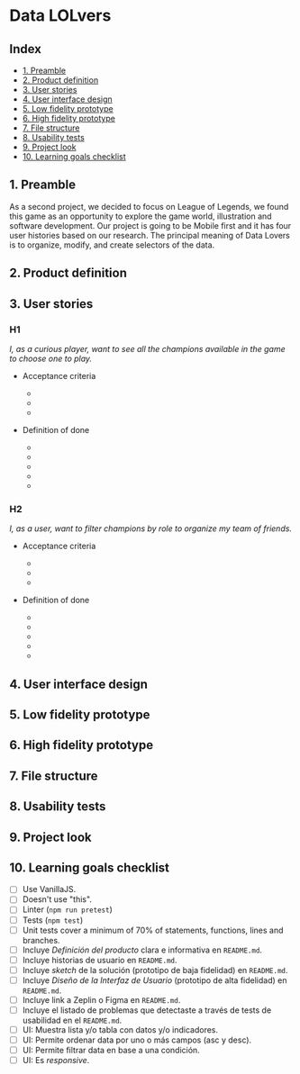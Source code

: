 # Data LOLvers

## Index

* [1. Preamble](#1-preamble)
* [2. Product definition](#2-product-definition)
* [3. User stories](#3-user-stories)
* [4. User interface design](#4-user-interface-design)
* [5. Low fidelity prototype](#5-low-fidelity-prototype)
* [6. High fidelity prototype](#6-high-fidelity-prototype)
* [7. File structure](#7-file-structure)
* [8. Usability tests](#8-usability-tests)
* [9. Project look](#9-project-look)
* [10. Learning goals checklist](#10-learning-goals-checklist)

## 1. Preamble

As a second project, we decided to focus on League of Legends, we found this game as an opportunity to explore the game world, illustration and software development. Our project is going to be Mobile first and it has four user histories based on our research. The principal meaning of Data Lovers is to organize, modify, and create selectors of the data.

## 2. Product definition

## 3. User stories

### H1
_I, as a curious player, want to see all the champions available in the game to choose one to play._

* Acceptance criteria

    -
    -
    -

* Definition of done

    -
    -
    -
    -
    -

### H2
_I, as a user, want to filter champions by role to organize my team of friends._

* Acceptance criteria

    -
    -
    -

* Definition of done

    -
    -
    -
    -
    -

## 4. User interface design

## 5. Low fidelity prototype

## 6. High fidelity prototype

## 7. File structure

## 8. Usability tests

## 9. Project look

## 10. Learning goals checklist

* [ ] Use VanillaJS.
* [ ] Doesn't use "this".
* [ ] Linter (`npm run pretest`)
* [ ] Tests (`npm test`)
* [ ] Unit tests cover a minimum of 70% of statements, functions, lines and branches.
* [ ] Incluye _Definición del producto_ clara e informativa en `README.md`.
* [ ] Incluye historias de usuario en `README.md`.
* [ ] Incluye _sketch_ de la solución (prototipo de baja fidelidad) en
  `README.md`.
* [ ] Incluye _Diseño de la Interfaz de Usuario_ (prototipo de alta fidelidad)
  en `README.md`.
* [ ] Incluye link a Zeplin o Figma en `README.md`.
* [ ] Incluye el listado de problemas que detectaste a través de tests de
  usabilidad en el `README.md`.
* [ ] UI: Muestra lista y/o tabla con datos y/o indicadores.
* [ ] UI: Permite ordenar data por uno o más campos (asc y desc).
* [ ] UI: Permite filtrar data en base a una condición.
* [ ] UI: Es _responsive_.
